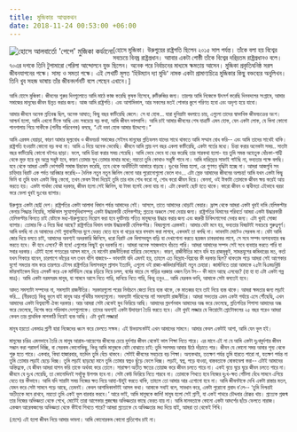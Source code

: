 ```yaml
---
title: মুজিকার আত্মকথন
date: 2018-11-24 00:53:00 +06:00
---
```


<a href="/uploads/jose-mujika.jpg" data-toggle="lightbox" data-gallery="Mujica" data-title="হোসে আলবার্তো 'পেপে' মুজিকা কর্ডানো"><img class="thumbnail img-fluid" src="/uploads/jose-mujika.jpg" style="float:left;" alt="হোসে আলবার্তো 'পেপে' মুজিকা কর্ডানো"></a><small>\[হোসে মুজিকা। উরুগুয়ের রাষ্ট্রপতি ছিলেন ২০১৫ সাল পর্যন্ত। তাঁকে বলা হয় বিশ্বের সবচেয়ে বিনম্র রাষ্ট্রপ্রধান। আাবার একটা গোষ্ঠী তাঁকে বিশ্বের দরিদ্রতম রাষ্ট্রপ্রধানও বলে। ৭০এর দশকে তিনি টুপামারো গেরিলা আন্দোলনে যুক্ত ছিলেন। অনেক পরে নির্বাচনের মাধ্যমে ক্ষমতায় আসেন। মুজিকা প্রকৃতিঘনিষ্ঠ সরল জীবনযাপনের পক্ষে। সাম্য ও সমতা পক্ষে। এই লেখাটি মূলত 'হিউম্যান দ্যা মুভি' নামক একটা প্রামাণ্যচিত্রে মুজিকার কিছু বক্তব্যের অনুলিখন। তিনি খুব সহজ ভাষায় তাঁর জীবনদর্শনটি বলে গেছেন এখানে।\]<small>

আমি হোসে মুজিকা। জীবনের শুরুর দিনগুলোতে আমি মাঠে কাজ করেছি কৃষক হিসেবে, রুটিরুজির জন্য। তারপর আমি নিজেকে উৎসর্গ করেছি দিনবদলের সংগ্রামে, আমার সমাজের মানুষের জীবন উন্নত করার জন্য। আজ আমি রাষ্ট্রপতি। এবং আগামিকাল, আর সকলের মতই পোকার স্তুপে পরিণত হবো এবং অদৃশ্য হয়ে যাবো।

আমার জীবনে অনেক প্রতিবন্ধ ছিল, অনেক আঘাত; কিছু বছর কাটিয়েছি জেলে। সে যা হোক… যারা দুনিয়াটা বদলাতে চায়, এগুলো তাদের স্বাভাবিক জীবনচক্রের অংশ। আশ্চর্য হলো, আমি এখনো টিকে আছি এবং সবচেয়ে বড় কথা, আমি জীবন ভালবাসি। আমি চাই আমার জীবনের শেষ যাত্রাটি এমন হোক, যেন একটা লোক, যে কিনা কোনো পানশালায় গিয়ে সাকীকে (পানীয় পরিবেশক) বলছে, “এই দফা হোক আমার উদ্দেশ্যে।”

আমি এরকম বেয়াড়া, কারণ আমার মূল্যবোধ ও জীবনচর্চা সমাজের সেইসব মানুষের প্রতিফলন যাদের সাথে থাকতে আমি সম্মান বোধ করি-- এবং আমি তাদের সাথেই থাকি। রাষ্ট্রপতি হওয়াটা কোনো বড় কথা না। আমি এ নিয়ে অনেক ভেবেছি। জীবনে আমি প্রায় দশ বছর একলা কাটিয়েছি, একটা গর্তের মধ্যে। চিন্তা করার অনেকটা সময়.. সাতটা বছর কাটিয়েছি কোনো বইপত্র ছাড়া। ফলে, আমি চিন্তা করার সময় পেয়েছি। আমি ভেবে ভেবে যা বের করেছি তার সারকথা হলো- হয় তুমি সমস্ত অহেতুক বোঁচকা-গাট্টি থেকে মুক্ত হয়ে খুব অল্পে সন্তুষ্ট হবে, কারণ তোমার সুখ তোমার মাথার মধ্যে; নয়তো তুমি কোথাও সন্তুষ্টি পাবে না। আমি দারিদ্র্যের সাফাই গাইছি না, ভব্যতার পক্ষে বলছি। যবে থেকে আমরা একটি ভোগবাদী সমাজ উদ্ভাবন করেছি, তবে থেকে অর্থনীতিটা আকারে বাড়ছে। দুঃখের বিষয় হলো, এর গুণগত বৃদ্ধিটা হচ্ছে না। আমরা আজগুবি সব চাহিদার বিরাট এক পর্বত আবিষ্কার করেছি-- দৈনিক নতুন নতুন জিনিস কেনো আর পুরোনোগুলো ফেলে দাও… এটা স্রেফ আমাদের জীবনের অপচয়! আমি যখন একটা কিছু কিনি বা তুমি যখন একটা কিছু কেনো, তখন কেবল টাকা দিয়েই তুমি তার দাম শোধ করো না, শোধ করো জীবন দিয়ে। কেননা, ওই টাকাটা তোমাকে জীবন ক্ষয় করেই আয় করতে হয়। একটা পার্থক্য বোঝা দরকার, জীবন হলো সেই জিনিস, যা টাকা হলেই কেনা যায় না। এটা কেবলই ছোট হতে থাকে। কারো জীবন ও স্বাধীনতা এইভাবে খরচা করে ফেলা খুবই দুঃখের ব্যাপার।

উরুগুয়ে একটা ছোট্ট দেশ। রাষ্ট্রপতির একটা আলাদা বিমান পর্যন্ত আমাদের নেই। আসলে, তাতে আমাদের থোড়াই কেয়ার। ফ্রান্স থেকে আমরা একটা খুবই দামি হেলিকপ্টার কেনার সিদ্ধান্ত নিয়েছি, সার্জিকাল সুযোগসুবিধাসম্পন্ন একটা উদ্ধারকারী হেলিকপ্টার; প্রত্যন্ত অঞ্চলে সেবা দেয়ার জন্য। রাষ্ট্রপতির বিমানের পরিবর্তে আমরা একটা উদ্ধারকারী হেলিকপ্টার কিনতে চাই যেটাকে মধ্য-উরুগুয়েতে নিয়োগ করা হবে দুর্ঘটনায় পতিত মানুষদের উদ্ধার করার জন্য এবং জরুরী চিকিৎসাসেবা দেবার জন্য। এটা খুবই সোজা ব্যাপার। তোমার কি এ নিয়ে দ্বিধা আছে? রাষ্ট্রপতির বিমান বনাম উদ্ধারকারী হেলিকপ্টার। বিষয়গুলো এরকমই। আমার যেটা মনে হয়, ভব্যতার বিষয়টাই সবচেয়ে গুরুত্বপূর্ণ। আমি বলছি না যে আমাদের সেই গুহাবাসীদের যুগে ফেরত যেতে হবে বা খড়ের ঘরে বসবাস করা লাগবে, একদমই তা বলছি না। ভাবনাটা মোটেও সেরকম না। যেটা আমি জোর দিয়ে বলতে চাই, আমাদের অবশ্যই অদরকারি জিনিসে, ধরো বিরাট এক বিলাসবহুল বাড়ি যা দেখাশোনা করতে ছয়জন চাকরবাকর লাগে, সে সবে সম্পদ অপব্যবহার বন্ধ করতে হবে। কী হবে এসবে? কী হবে! এগুলোর কিছুই খুব দরকারি না। আমরা অনেক সহজভাবে বাঁচতে পারি। আমরা আমাদের সম্পদ সেই সবে ব্যবহার করতে পারি যা সবার দরকার। এটাই হলো গণতন্ত্রের আসল মানে, যে মানেটা রাজনীতিকরা হারিয়ে ফেলেছেন। কারণ, রাজীনীতির মানে যদি হয় রাজমুকুট, সামন্তযুগের জমিদারের মত, কর্তা যখন শিকারে যাবেন, চারপাশে ভাঁড়ের দল তখন বাঁশি বাজাবে-- ভাবনাটা যদি এমনই হয়, তাহলে এত বিদ্রোহ-বিপ্লবের কী দরকার ছিল? থাকতাম পড়ে আমরা সেই আগেকার যুগে! সমতার নাম করে তারপরে এইসব রাষ্ট্রপতির বিলাসবহুল প্রাসাদ ইত্যাদি, এগুলো ওই রাজা-জমিদারগিরিরই নতুন চেহারা। জার্মানিতে তারা আমাকে ২৫টা বিএমডব্লিউ মটরসাইকেল দিয়ে এসকর্ট করে এক মার্সিডিস বেঞ্জে চড়িয়ে নিয়ে চলল, বর্মের বহরে সে গাড়ির দরজার ওজন তিন টন-- কী মানে আছে এসবের? (হা হা হা এটা একটা গল্প মাত্র)। আমি একটা নরমসরম মানুষ, যা সামনে আসে নিতে পারি, মানিয়ে নিতে পারি, কিন্তু তবুও… আমি যেরকম ভাবি, আমাকে সেটা বলতেই হবে।

আদত সমস্যাটা সম্পদের না, সমস্যাটা রাজনীতির। সরকারগুলো পরের নির্বাচনে জেতা নিয়ে ব্যস্ত থাকে, কে মাতব্বর হবে তাই নিয়ে ব্যস্ত থাকে। আমরা ক্ষমতার জন্য লড়াই করি... (নীরবতা) কিন্তু ভুলে যাই মানুষ আর পৃথিবীর সমস্যাগুলো। সমস্যাটা পরিবেশের না! সমস্যাটা রাজনীতির। আমরা সভ্যতার এমন একটা পর্যায়ে এসে পৌঁছেছি, এখন আমাদের একটা বিশ্বব্যাপী ঐক্য দরকার। আর আমরা সেটা থেকেই মুখ ফিরিয়ে আছি। আমাদের প্রদর্শনবাদ আমাদের অন্ধ করে ফেলেছে, প্রতিপত্তির পিপাসা আমাদের অন্ধ করে ফেলেছে, বিশেষ করে শক্তিমান দেশগুলোকে। তাদের অবশ্যই একটা উদাহরণ তৈরি করতে হবে। এটা খুবই লজ্জার যে কিয়োটো প্রোটোকলের ২৫ বছর পরেও আমরা কেবল তার প্রাথমিক মাপকাঠি নিয়েই ব্যস্ত আছি। এটা খুবই লজ্জার!

মানুষ হয়তো একমাত্র প্রাণী যারা নিজেদের ধ্বংস করে ফেলতে সক্ষম। এই উভয়সংকটই এখন আমাদের সামনে। আমার কেবল একটাই আশা, আমি যেন ভুল হই।

মানুষের চরিত্র এমনভাবে তৈরি যে মানুষ আরাম-আয়েশের জীবনের চেয়ে দুর্দশার জীবন থেকেই ভাল শিক্ষা নিতে পারে। এর মানে এই না যে আমি একটা দুঃখদুর্দশার জীবন সন্ধান করা পরামর্শ দিচ্ছি, বা সেরকম কোনোকিছু, কিন্তু আমি মানুষকে যেটা বোঝাতে চাই: তুমি সবসময় আবার উঠে দাঁড়াতে পার। জীবন যে কোনো সময় আবার শূন্য থেকে শুরু হতে পারে। একবার, কিম্বা হাজারবার, যতদিন তুমি বেঁচে থাকবে। সেটাই জীবনের সবচেয়ে বড় শিক্ষা। অন্যকথায়, ততক্ষণ পর্যন্ত তুমি হারতে পারো না, যতক্ষণ পর্যন্ত না তুমি তোমার লড়াই ছেড়ে দিচ্ছ। তুমি লড়াই ছাড়ছো মানে তুমি তোমার স্বপ্নও ছুঁড়ে ফেলে দিচ্ছ। লড়াই, স্বপ্ন, পড়ে যাওয়া, বাস্তবতাকে মোকাবেলা করা-- এটাই আমাদের অস্তিত্বকে, যে জীবন আমরা যাপন করি তাকে অর্থবহ করে তোলে। সারাক্ষণ অতীত ক্ষতের তোয়াজ করে জীবন চলতে পারে না। একই বৃত্তে ঘুরে ঘুরে জীবন চলতে পারে না। জীবনে যে দুঃখ পেয়েছি, তা কোনোদিনই সবটুকু উপশম হবে না। সেটা কেউ ফিরিয়ে নিতে পারবে না। তোমাকে শিখতে হবে নিজের দুঃখ-ক্ষত পোঁটলা বেঁধে সামনে এগিয়ে যেতে হয় কীভাবে। আমি যদি সারাটা সময় নিজের ক্ষত নিয়ে আহা-উহুই করতে থাকি, তাহলে তো আমার আর এগোনো হবে না। আমি জীবনটাকে দেখি একটা রাস্তার মতন, যেমন করে সেটা সামনে পড়ে আছে, তেমনই। কেবল আগামিকালটাই আসল কথা। আমাকে সবাই বলে, সাবধান করে, একটা পুরোনো প্রবাদ ব’লে-- ‘তুমি নিশ্চয়ই অতীতকে মনে রাখবে, নয়তো তুমি একই ভুল বারবার করবে।’ আরে ভাই, আমি মানুষকে জানি! মানুষ হলো সেই প্রাণী, যা একই পাথরে চৌদ্দবার ঠোক্কর খায়। প্রত্যেক প্রজন্ম তার নিজের অভিজ্ঞতা থেকে শেখে, মোটেই তারা আগেকার প্রজন্মের অভিজ্ঞতার কাছে ফেরত যায় না। আমি মানবতাকে কোনো একটা আদর্শের ছাঁচে ফেলতে নারাজ। একজন আরেকজনের অভিজ্ঞতা থেকে কীইবা শিখতে পারে? আমরা প্রত্যেকে যে অভিজ্ঞতার মধ্য দিয়ে যাই, আমরা তা থেকেই শিখি।

\(হেসে\) এই হলো জীবন নিয়ে আমার ভাবনা। আমি কোনোরকম কোনো প্রতিশোধ চাই না।